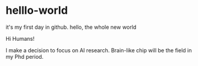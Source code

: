 # helllo-world
it's my first day in github. hello, the whole new world

Hi Humans!

I make a decision to focus on AI research. Brain-like chip will be the field in my Phd period.

